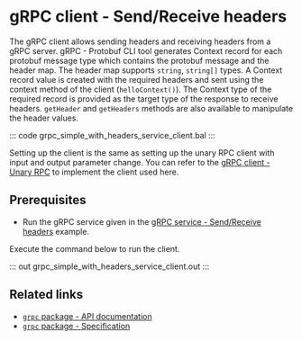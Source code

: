# gRPC client - Send/Receive headers

The gRPC client allows sending headers and receiving headers from a gRPC server. gRPC - Protobuf CLI tool generates Context record for each protobuf message type which contains the protobuf message and the header map. The header map supports `string`, `string[]` types. A Context record value is created with the required headers and sent using the context method of the client (`helloContext()`). The Context type of the required record is provided as the target type of the response to receive headers. `getHeader` and `getHeaders` methods are also available to manipulate the header values.

   ::: code grpc_simple_with_headers_service_client.bal :::

Setting up the client is the same as setting up the unary RPC client with input and output parameter change. You can refer to the [gRPC client - Unary RPC](/learn/by-example/grpc-client-unary/) to implement the client used here.

## Prerequisites
- Run the gRPC service given in the [gRPC service - Send/Receive headers](/learn/by-example/grpc-service-headers/) example.

Execute the command below to run the client.

   ::: out grpc_simple_with_headers_service_client.out :::

## Related links
- [`grpc` package - API documentation](https://lib.ballerina.io/ballerina/grpc/latest)
- [`grpc` package - Specification](/spec/grpc/)
